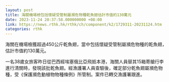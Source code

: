 ```yaml
---
layout: post
title: 海關機場檢包括懷疑受管制屬瀕危物種乾魚翅估計市值約130萬元
date: 2023-11-24 20:37:58.000000000 +08:00
link: https://news.rthk.hk/rthk/ch/component/k2/1729311-20231124.htm
categories: rthk
---
```


海關在機場檢獲超過450公斤乾魚翅，當中包括懷疑受管制屬瀕危物種的乾魚翅，估計市值約130萬元。

一名38歲女旅客昨日從巴西經埃塞俄比亞飛抵本港，海關人員替其15箱寄艙行李進行清關時，發現該批乾魚翅。經漁護署人員查驗後，確定部分乾魚翅屬瀕危物種，受《保護瀕危動植物物種條例》所管制。案件已轉交漁護署跟進。
